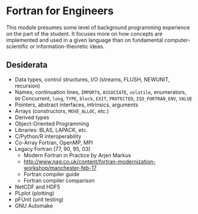 #   Fortran for Engineers

This module presumes some level of background programming experience on the part of the student.  It focuses more on how concepts are implemented and used in a given language than on fundamental computer-scientific or information-theoretic ideas.

##  Desiderata

- Data types, control structures, I/O (streams, FLUSH, NEWUNIT, recursion)
- Names, continuation lines, `IMPORT`s, `ASSOCIATE`, `volatile`, enumerators, `DO` Concurrent, `long`, `TYPE`, `block`, `EXIT`, `PROTECTED`, `ISO_FORTRAN_ENV`, `VALUE`
- Pointers, abstract interfaces, intrinsics, arguments
- Arrays (constructors, `MOVE_ALLOC`, etc.)
- Derived types
- Object-Oriented Programming
- Libraries:  BLAS, LAPACK, etc.
- C/Python/R interoperability
- Co-Array Fortran, OpenMP, MPI
- Legacy Fortran (77, 90, 95, 03)
    - Modern Fortran in Practice by Arjen Markus
    - http://www.nag.co.uk/content/fortran-modernization-workshop/manchester-feb-17
    - Fortran compiler guide
    - Fortran compiler comparison
- NetCDF and HDF5
- PLplot (plotting)
- pFUnit (unit testing)
- GNU Automake

